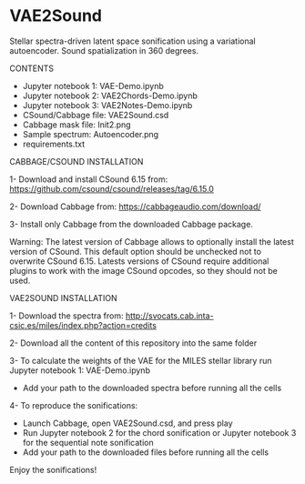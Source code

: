 # VAE2Sound
Stellar spectra-driven latent space sonification using a variational autoencoder. Sound spatialization in 360 degrees.

CONTENTS

- Jupyter notebook 1: VAE-Demo.ipynb
- Jupyter notebook 2: VAE2Chords-Demo.ipynb
- Jupyter notebook 3: VAE2Notes-Demo.ipynb
- CSound/Cabbage file: VAE2Sound.csd
- Cabbage mask file: Init2.png
- Sample spectrum: Autoencoder.png
- requirements.txt

CABBAGE/CSOUND INSTALLATION

1- Download and install CSound 6.15 from: https://github.com/csound/csound/releases/tag/6.15.0

2- Download Cabbage from: https://cabbageaudio.com/download/ 

3- Install only Cabbage from the downloaded Cabbage package.

   Warning: The latest version of Cabbage allows to optionally install the latest version of CSound. This default option should be unchecked not to overwrite CSound 6.15.
   Latests versions of CSound require additional plugins to work with the image CSound opcodes, so they should not be used.

VAE2SOUND INSTALLATION

1- Download the spectra from: http://svocats.cab.inta-csic.es/miles/index.php?action=credits

2- Download all the content of this repository into the same folder

3- To calculate the weights of the VAE for the MILES stellar library run Jupyter notebook 1: VAE-Demo.ipynb
   - Add your path to the downloaded spectra before running all the cells

4- To reproduce the sonifications:
   - Launch Cabbage, open VAE2Sound.csd, and press play
   - Run Jupyter notebook 2 for the chord sonification or Jupyter notebook 3 for the sequential note sonification
   - Add your path to the downloaded files before running all the cells

Enjoy the sonifications!
